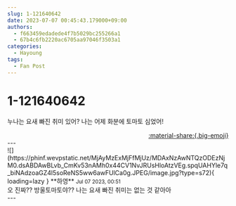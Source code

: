 ```yaml
---
slug: 1-121640642
date: 2023-07-07 00:45:43.179000+09:00
authors:
  - f663459edadede4f7b5029bc255266a1
  - 67b4c6fb2220ac6705aa97046f3503a1
categories:
  - Hayoung
tags:
  - Fan Post
---
```


# 1-121640642

<div class="post-container" markdown="1">
<div class="content-container md-sidebar__scrollwrap" markdown="1">

누나는 요새 빠진 취미 있어? 나는 어제 화분에 토마토 심었어!

</div>
</div>

<div style="text-align: right;" markdown="1">
<a href="https://weverse.io/fromis9/fanpost/1-121640642" style="text-align: right;">:material-share:{.big-emoji}</a>
</div>
---

<div class="comments-container md-sidebar__scrollwrap" markdown="1">
<div class="comment" markdown="1">
<div class='id-container' markdown="1">
![](https://phinf.wevpstatic.net/MjAyMzExMjFfMjUz/MDAxNzAwNTQzODEzNjM0.dsABDAwBLvb_CmKv53nAMh0x44CV1NvJRUsHloAtzVEg.spqUAHYle7q_biNAdzoaGZ4l5soReNS5ww6awFUlCa0g.JPEG/image.jpg?type=s72){ loading=lazy }
**<span class="artist">하영</span>** <small>Jul 07 2023, 00:51</small><br>
</div>
<div class='comment-body' markdown="1">
오 진짜?? 방울토마토야?? 나는 요새 빠진 취미는 없는 것 같아아
</div>
</div>
</div>
---

